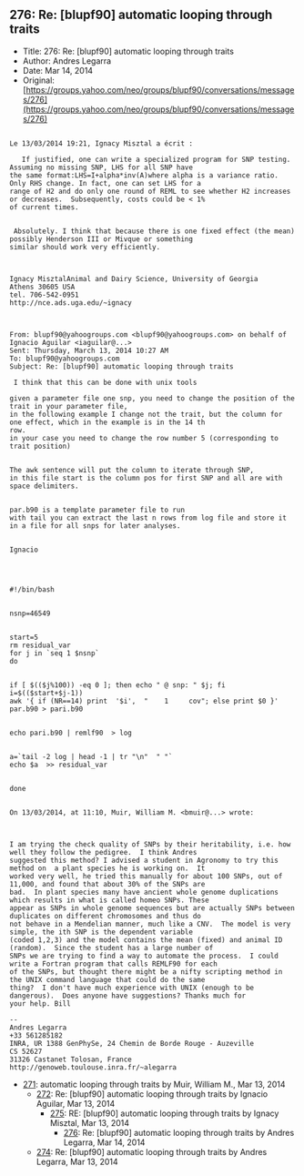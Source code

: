 ## 276: Re: [blupf90] automatic looping through traits

- Title: 276: Re: [blupf90] automatic looping through traits
- Author: Andres Legarra
- Date: Mar 14, 2014
- Original: [https://groups.yahoo.com/neo/groups/blupf90/conversations/messages/276](https://groups.yahoo.com/neo/groups/blupf90/conversations/messages/276)

```

Le 13/03/2014 19:21, Ignacy Misztal a écrit :

   ​If justified, one can write a specialized program for SNP testing. Assuming no missing SNP, LHS for all SNP have
the same format:LHS=I+alpha*inv(A)where alpha is a variance ratio. Only RHS change. In fact, one can set LHS for a
range of H2 and do only one round of REML to see whether H2 increases or decreases.  Subsequently, costs could be < 1%
of current times. 


 Absolutely. I think that because there is one fixed effect (the mean) possibly Henderson III or Mivque or something
similar should work very efficiently.

  

Ignacy MisztalAnimal and Dairy Science, University of Georgia
Athens 30605 USA
tel. 706-542-0951
http://nce.ads.uga.edu/~ignacy



From: blupf90@yahoogroups.com <blupf90@yahoogroups.com> on behalf of Ignacio Aguilar <iaguilar@...>
Sent: Thursday, March 13, 2014 10:27 AM
To: blupf90@yahoogroups.com
Subject: Re: [blupf90] automatic looping through traits 

 I think that this can be done with unix tools

given a parameter file one snp, you need to change the position of the trait in your parameter file, 
in the following example I change not the trait, but the column for one effect, which in the example is in the 14 th
row. 
in your case you need to change the row number 5 (corresponding to trait position) 


The awk sentence will put the column to iterate through SNP, 
in this file start is the column pos for first SNP and all are with space delimiters. 


par.b90 is a template parameter file to run
with tail you can extract the last n rows from log file and store it  in a file for all snps for later analyses. 


Ignacio 




#!/bin/bash


nsnp=46549


start=5
rm residual_var
for j in `seq 1 $nsnp`
do


if [ $(($j%100)) -eq 0 ]; then echo " @ snp: " $j; fi
i=$(($start+$j-1))
awk '{ if (NR==14) print  '$i',  "    1     cov"; else print $0 }' par.b90 > pari.b90


echo pari.b90 | remlf90  > log


a=`tail -2 log | head -1 | tr "\n"  " "`
echo $a  >> residual_var


done


On 13/03/2014, at 11:10, Muir, William M. <bmuir@...> wrote:



I am trying the check quality of SNPs by their heritability, i.e. how well they follow the pedigree.  I think Andres
suggested this method? I advised a student in Agronomy to try this method on  a plant species he is working on.  It
worked very well, he tried this manually for about 100 SNPs, out of 11,000, and found that about 30% of the SNPs are
bad.  In plant species many have ancient whole genome duplications which results in what is called homeo SNPs. These
appear as SNPs in whole genome sequences but are actually SNPs between duplicates on different chromosomes and thus do
not behave in a Mendelian manner, much like a CNV.  The model is very simple, the ith SNP is the dependent variable
(coded 1,2,3) and the model contains the mean (fixed) and animal ID (random).  Since the student has a large number of
SNPs we are trying to find a way to automate the process.  I could write a Fortran program that calls REMLF90 for each
of the SNPs, but thought there might be a nifty scripting method in the UNIX command language that could do the same
thing?	I don't have much experience with UNIX (enough to be dangerous).  Does anyone have suggestions? Thanks much for
your help. Bill  

-- 
Andres Legarra
+33 561285182
INRA, UR 1388 GenPhySe, 24 Chemin de Borde Rouge - Auzeville
CS 52627
31326 Castanet Tolosan, France
http://genoweb.toulouse.inra.fr/~alegarra
```

- [271](0271.md): automatic looping through traits by Muir, William M., Mar 13, 2014
    - [272](0272.md): Re: [blupf90] automatic looping through traits by Ignacio Aguilar, Mar 13, 2014
        - [275](0275.md): RE: [blupf90] automatic looping through traits by Ignacy Misztal, Mar 13, 2014
            - [276](0276.md): Re: [blupf90] automatic looping through traits by Andres Legarra, Mar 14, 2014
    - [274](0274.md): Re: [blupf90] automatic looping through traits by Andres Legarra, Mar 13, 2014
